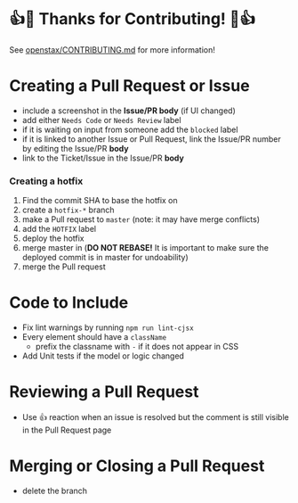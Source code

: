 # :+1::tada: Thanks for Contributing! :tada::+1:

See [openstax/CONTRIBUTING.md](https://github.com/openstax/napkin-notes/blob/master/CONTRIBUTING.md) for more information!


# Creating a Pull Request or Issue

- include a screenshot in the **Issue/PR body** (if UI changed)
- add either `Needs Code` or `Needs Review` label
- if it is waiting on input from someone add the `blocked` label
- if it is linked to another Issue or Pull Request, link the Issue/PR number by editing the Issue/PR **body**
- link to the Ticket/Issue in the Issue/PR **body**

### Creating a hotfix

1. Find the commit SHA to base the hotfix on
2. create a `hotfix-*` branch
3. make a Pull request to `master` (note: it may have merge conflicts)
4. add the `HOTFIX` label
5. deploy the hotfix
6. merge master in (**DO NOT REBASE!** It is important to make sure the deployed commit is in master for undoability)
7. merge the Pull request


# Code to Include

- Fix lint warnings by running `npm run lint-cjsx`
- Every element should have a `className`
  - prefix the classname with `-` if it does not appear in CSS
- Add Unit tests if the model or logic changed


# Reviewing a Pull Request

- Use :+1: reaction when an issue is resolved but the comment is still visible in the Pull Request page


# Merging or Closing a Pull Request

- delete the branch
